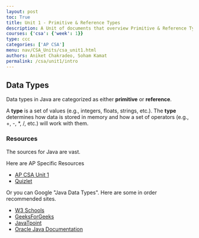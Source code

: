 ```yaml
---
layout: post
toc: True
title: Unit 1 - Primitive & Reference Types
description: A Unit of documents that overview Primitive & Reference Types in Java
courses: {'csa': {'week': 1}}
type: ccc
categories: ['AP CSA']
menu: nav/CSA_Units/csa_unit1.html
authors: Aniket Chakradeo, Soham Kamat
permalink: /csa/unit1/intro
---
```


## Data Types

Data types in Java are categorized as either **primitive** or **reference**.

A **type** is a set of values (e.g., integers, floats, strings, etc.). The **type** determines how data is stored in memory and how a set of operators (e.g., +, -, *, /, etc.) will work with them.


### Resources
The sources for Java are vast. 

Here are AP Specific Resources

- [AP CSA Unit 1](https://apclassroom.collegeboard.org/8/home?unit=1)
- [Quizlet](https://quizlet.com/421606237/ap-computer-science-unit-1-primitive-types-flash-cards/)


Or you can Google "Java Data Types".  Here are some in order recommended sites.

- [W3 Schools](https://www.w3schools.com/java/java_data_types.asp)
- [GeeksForGeeks](https://www.geeksforgeeks.org/data-types-in-java/)
- [JavaTpoint](https://www.javatpoint.com/java-data-types)
- [Oracle Java Documentation](https://docs.oracle.com/javase/tutorial/java/nutsandbolts/datatypes.html)

